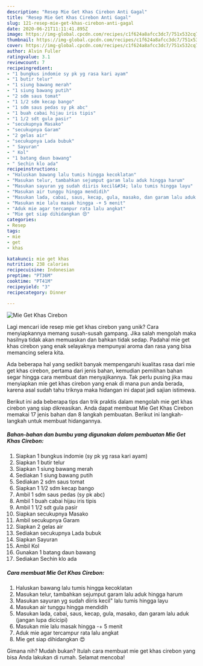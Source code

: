 ```yaml
---
description: "Resep Mie Get Khas Cirebon Anti Gagal"
title: "Resep Mie Get Khas Cirebon Anti Gagal"
slug: 121-resep-mie-get-khas-cirebon-anti-gagal
date: 2020-06-21T11:11:41.895Z
image: https://img-global.cpcdn.com/recipes/c1f624a8afcc3dc7/751x532cq70/mie-get-khas-cirebon-foto-resep-utama.jpg
thumbnail: https://img-global.cpcdn.com/recipes/c1f624a8afcc3dc7/751x532cq70/mie-get-khas-cirebon-foto-resep-utama.jpg
cover: https://img-global.cpcdn.com/recipes/c1f624a8afcc3dc7/751x532cq70/mie-get-khas-cirebon-foto-resep-utama.jpg
author: Alvin Fuller
ratingvalue: 3.1
reviewcount: 7
recipeingredient:
- "1 bungkus indomie sy pk yg rasa kari ayam"
- "1 butir telur"
- "1 siung bawang merah"
- "1 siung bawang putih"
- "2 sdm saus tomat"
- "1 1/2 sdm kecap bango"
- "1 sdm saus pedas sy pk abc"
- "1 buah cabai hijau iris tipis"
- "1 1/2 sdt gula pasir"
- "secukupnya Masako"
- "secukupnya Garam"
- "2 gelas air"
- "secukupnya Lada bubuk"
- " Sayuran"
- " Kol"
- "1 batang daun bawang"
- " Sechin klo ada"
recipeinstructions:
- "Haluskan bawang lalu tumis hingga kecoklatan"
- "Masukan telur, tambahkan sejumput garam lalu aduk hingga harum"
- "Masukan sayuran yg sudah diiris kecil&#34; lalu tumis hingga layu"
- "Masukan air tunggu hingga mendidih"
- "Masukan lada, cabai, saus, kecap, gula, masako, dan garam lalu aduk (jangan lupa dicicipi)"
- "Masukan mie lalu masak hingga -+ 5 menit"
- "Aduk mie agar tercampur rata lalu angkat"
- "Mie get siap dihidangkan 😍"
categories:
- Resep
tags:
- mie
- get
- khas

katakunci: mie get khas 
nutrition: 238 calories
recipecuisine: Indonesian
preptime: "PT36M"
cooktime: "PT41M"
recipeyield: "3"
recipecategory: Dinner

---
```



![Mie Get Khas Cirebon](https://img-global.cpcdn.com/recipes/c1f624a8afcc3dc7/751x532cq70/mie-get-khas-cirebon-foto-resep-utama.jpg)

Lagi mencari ide resep mie get khas cirebon yang unik? Cara menyiapkannya memang susah-susah gampang. Jika salah mengolah maka hasilnya tidak akan memuaskan dan bahkan tidak sedap. Padahal mie get khas cirebon yang enak selayaknya mempunyai aroma dan rasa yang bisa memancing selera kita.



Ada beberapa hal yang sedikit banyak mempengaruhi kualitas rasa dari mie get khas cirebon, pertama dari jenis bahan, kemudian pemilihan bahan segar hingga cara membuat dan menyajikannya. Tak perlu pusing jika mau menyiapkan mie get khas cirebon yang enak di mana pun anda berada, karena asal sudah tahu triknya maka hidangan ini dapat jadi sajian istimewa.


Berikut ini ada beberapa tips dan trik praktis dalam mengolah mie get khas cirebon yang siap dikreasikan. Anda dapat membuat Mie Get Khas Cirebon memakai 17 jenis bahan dan 8 langkah pembuatan. Berikut ini langkah-langkah untuk membuat hidangannya.

<!--inarticleads1-->

##### Bahan-bahan dan bumbu yang digunakan dalam pembuatan Mie Get Khas Cirebon:

1. Siapkan 1 bungkus indomie (sy pk yg rasa kari ayam)
1. Siapkan 1 butir telur
1. Siapkan 1 siung bawang merah
1. Sediakan 1 siung bawang putih
1. Sediakan 2 sdm saus tomat
1. Siapkan 1 1/2 sdm kecap bango
1. Ambil 1 sdm saus pedas (sy pk abc)
1. Ambil 1 buah cabai hijau iris tipis
1. Ambil 1 1/2 sdt gula pasir
1. Siapkan secukupnya Masako
1. Ambil secukupnya Garam
1. Siapkan 2 gelas air
1. Sediakan secukupnya Lada bubuk
1. Siapkan  Sayuran
1. Ambil  Kol
1. Gunakan 1 batang daun bawang
1. Sediakan  Sechin klo ada




<!--inarticleads2-->

##### Cara membuat Mie Get Khas Cirebon:

1. Haluskan bawang lalu tumis hingga kecoklatan
1. Masukan telur, tambahkan sejumput garam lalu aduk hingga harum
1. Masukan sayuran yg sudah diiris kecil&#34; lalu tumis hingga layu
1. Masukan air tunggu hingga mendidih
1. Masukan lada, cabai, saus, kecap, gula, masako, dan garam lalu aduk (jangan lupa dicicipi)
1. Masukan mie lalu masak hingga -+ 5 menit
1. Aduk mie agar tercampur rata lalu angkat
1. Mie get siap dihidangkan 😍




Gimana nih? Mudah bukan? Itulah cara membuat mie get khas cirebon yang bisa Anda lakukan di rumah. Selamat mencoba!
